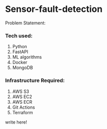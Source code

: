 # Sensor-fault-detection

Problem Statement:


### Tech used:

1. Python
2. FastAPI
3. ML algorithms
4. Docker
5. MongoDB

### Infrastructure Required:

1. AWS S3
2. AWS EC2
3. AWS ECR
4. Git Actions
5. Terraform


write here!


